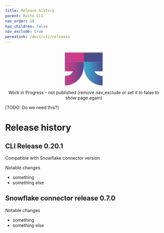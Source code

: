 ```yaml
---
title: Release history
parent: Raito CLI
nav_order: 50
has_children: false
nav_exclude: true
permalink: /docs/cli/releases
---
```


<div class="wip" style="text-align: center">
  <img src="/assets/images/logo-wait-128.png" alt="Work in Progress"/>
  <br/>
  Work in Progress - not published (remove nav_exclude or set it to false to show page again)
</div>

[TODO: Do we need this?]

# Release history


## CLI Release 0.20.1

Compatible with Snowflake connector version

Notable changes
- something
- something else


## Snowflake connector release 0.7.0

Notable changes
- something
- something else